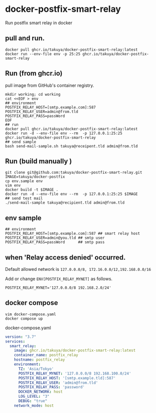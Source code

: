 # docker-postfix-smart-relay

Run postfix smart relay in docker
## pull and run.

```shell
docker pull ghcr.io/takuya/docker-postfix-smart-relay:latest
docker run --env-file env -p 25:25 ghcr.io/takuya/docker-postfix-smart-relay
```
## Run (from ghcr.io)
pull image from GitHub's container registry. 
```shell
mkdir working; cd working
cat <<EOF > env
## environment
POSTFIX_RELAY_HOST=[smtp.example.com]:587
POSTFIX_RELAY_USER=admin@from.tld
POSTFIX_RELAY_PASS=passWord
EOF
## run 
docker pull ghcr.io/takuya/docker-postfix-smart-relay:latest
docker run -d --env-file env --rm  -p 127.0.0.1:25:25 ghcr.io/takuya/docker-postfix-smart-relay
## send sample
bash send-mail-sample.sh takuya@receipent.tld admin@from.tld
```

## Run (build manually )

```shell
git clone git@github.com:takuya/docker-postfix-smart-relay.git
IMAGE=takuya/docker-postfix
cp env.sample env
vim env
docker build -t $IMAGE .
docker run -d --env-file env --rm  -p 127.0.0.1:25:25 $IMAGE
## send test mail
./send-mail-sample takuya@recipient.tld admin@from.tld
```

## env sample
```shell
## environment
POSTFIX_RELAY_HOST=[smtp.example.com]:587 ## smart relay host 
POSTFIX_RELAY_USER=admin@you.tld ## smtp user
POSTFIX_RELAY_PASS=passWord      ## smtp pass
```

## when 'Relay access denied' occurred.
Default allowed network is `127.0.0.0/8, 172.16.0.0/12,192.168.0.0/16`

Add or change `ENV[POSTFIX_RELAY_MYNET]` as follows.
```shell
POSTFIX_RELAY_MYNET='127.0.0.0/8 192.168.2.0/24'
```

## docker compose 
```shell
vim docker-compose.yaml
docker compose up 
```
docker-compose.yaml 
```yaml
version: "3.7"
services:
  smart_relay:
    image: ghcr.io/takuya/docker-postfix-smart-relay:latest
    container_name: postfix_relay
    hostname: postfix_relay
    environment:
      TZ: 'Asia/Tokyo'
      POSTFIX_RELAY_MYNET: '127.0.0.0/8 192.168.100.0/24'
      POSTFIX_RELAY_HOST: '[smtp.example.tld]:587'
      POSTFIX_RELAY_USER: 'admin@from.tld'
      POSTFIX_RELAY_PASS: 'password'
      DOCKER_NETWORK: host
      LOG_LEVEL: "3"
      DEBUG: "true"
    network_mode: host
```



